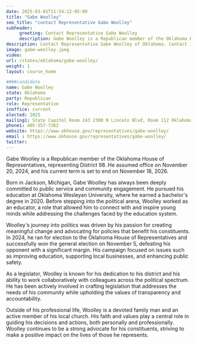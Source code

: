 ```yaml
---
date: 2025-03-01T11:54:12-05:00
title: "Gabe Woolley"
seo_title: "contact Representative Gabe Woolley"
subheader:
     greeting: Contact Representative Gabe Woolley
     description: Gabe Woolley is a Republican member of the Oklahoma House of Representatives, representing District 98. He assumed office on November 20, 2024, and his current term is set to end on November 18, 2026.
description: Contact Representative Gabe Woolley of Oklahoma. Contact information for Gabe Woolley includes email address, phone number, and mailing address.
image: gabe-woolley.jpeg
video:
url: /states/oklahoma/gabe-woolley/
weight: 1
layout: course_home

####candidate
name: Gabe Woolley
state: Oklahoma
party: Republican
role: Representative
inoffice: current
elected: 2025
mailing1: State Capitol Room 243 2300 N Lincoln Blvd, Room 112 Oklahoma City, OK 73105
phone1: 405-557-7362
website: https://www.okhouse.gov/representatives/gabe-woolley/
email : https://www.okhouse.gov/representatives/gabe-woolley/
twitter: 
---
```

Gabe Woolley is a Republican member of the Oklahoma House of Representatives, representing District 98. He assumed office on November 20, 2024, and his current term is set to end on November 18, 2026.

Born in Jackson, Michigan, Gabe Woolley has always been deeply committed to public service and community engagement. He pursued his education at Oklahoma Wesleyan University, where he earned a bachelor's degree in 2020. Before stepping into the political arena, Woolley worked as an educator, a role that allowed him to connect with and inspire young minds while addressing the challenges faced by the education system.

Woolley's journey into politics was driven by his passion for creating meaningful change and advocating for policies that benefit his constituents. In 2024, he ran for election to the Oklahoma House of Representatives and successfully won the general election on November 5, defeating his opponent with a significant margin. His campaign focused on issues such as improving education, supporting local businesses, and enhancing public safety.

As a legislator, Woolley is known for his dedication to his district and his ability to work collaboratively with colleagues across the political spectrum. He has been actively involved in crafting legislation that addresses the needs of his community while upholding the values of transparency and accountability.

Outside of his professional life, Woolley is a devoted family man and an active member of his local church. His faith and values play a central role in guiding his decisions and actions, both personally and professionally. Woolley continues to be a strong advocate for his constituents, striving to make a positive impact on the lives of those he represents.
